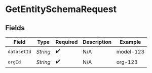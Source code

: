# GetEntitySchemaRequest


## Fields

| Field              | Type               | Required           | Description        | Example            |
| ------------------ | ------------------ | ------------------ | ------------------ | ------------------ |
| `datasetId`        | *String*           | :heavy_check_mark: | N/A                | model-123          |
| `orgId`            | *String*           | :heavy_check_mark: | N/A                | org-123            |